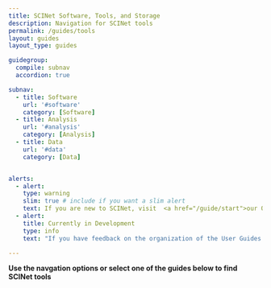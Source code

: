 ```yaml
---
title: SCINet Software, Tools, and Storage
description: Navigation for SCINet tools
permalink: /guides/tools
layout: guides
layout_type: guides

guidegroup:
  compile: subnav
  accordion: true

subnav:
  - title: Software
    url: '#software'
    category: [Software]
  - title: Analysis
    url: '#analysis'
    category: [Analysis]
  - title: Data
    url: '#data'
    category: [Data]


alerts: 
  - alert: 
    type: warning
    slim: true # include if you want a slim alert
    text: If you are new to SCINet, visit  <a href="/guide/start">our Quickstart Guide</a>
  - alert:
    title: Currently in Development
    type: info
    text: "If you have feedback on the organization of the User Guides sections, or notice broken links or missing images, please email us at <a href='mailto:moe.richert@usda.gov'>moe.richert@usda.gov.</a>"

---
```



**Use the navgation options or select one of the guides below to find SCINet tools**